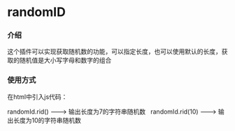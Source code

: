 # randomID
### 介绍
这个插件可以实现获取随机数的功能，可以指定长度，也可以使用默认的长度，获取的随机值是大小写字母和数字的组合

### 使用方式
  在html中引入js代码：<script src="rid.js"></script>
  
  randomId.rid()  --->  输出长度为7的字符串随机数  
  randomId.rid(10) --->  输出长度为10的字符串随机数

